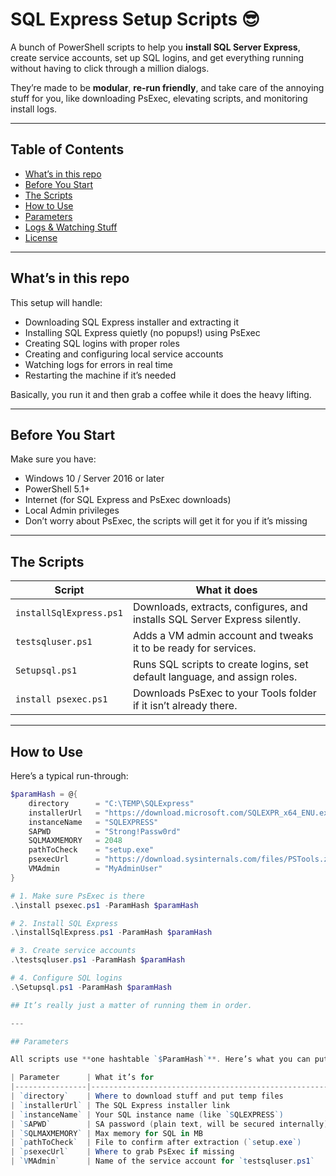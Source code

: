 # SQL Express Setup Scripts 😎

A bunch of PowerShell scripts to help you **install SQL Server Express**, create service accounts, set up SQL logins, and get everything running without having to click through a million dialogs.  

They’re made to be **modular**, **re-run friendly**, and take care of the annoying stuff for you, like downloading PsExec, elevating scripts, and monitoring install logs.

---

## Table of Contents

- [What’s in this repo](#whats-in-this-repo)  
- [Before You Start](#before-you-start)  
- [The Scripts](#the-scripts)  
- [How to Use](#how-to-use)  
- [Parameters](#parameters)  
- [Logs & Watching Stuff](#logs--watching-stuff)  
- [License](#license)  

---

## What’s in this repo

This setup will handle:

- Downloading SQL Express installer and extracting it  
- Installing SQL Express quietly (no popups!) using PsExec  
- Creating SQL logins with proper roles  
- Creating and configuring local service accounts  
- Watching logs for errors in real time  
- Restarting the machine if it’s needed  

Basically, you run it and then grab a coffee while it does the heavy lifting.

---

## Before You Start

Make sure you have:

- Windows 10 / Server 2016 or later  
- PowerShell 5.1+  
- Internet (for SQL Express and PsExec downloads)  
- Local Admin privileges  
- Don’t worry about PsExec, the scripts will get it for you if it’s missing  

---

## The Scripts

| Script | What it does |
|--------|--------------|
| `installSqlExpress.ps1` | Downloads, extracts, configures, and installs SQL Server Express silently. |
| `testsqluser.ps1` | Adds a VM admin account and tweaks it to be ready for services. |
| `Setupsql.ps1` | Runs SQL scripts to create logins, set default language, and assign roles. |
| `install psexec.ps1` | Downloads PsExec to your Tools folder if it isn’t already there. |

---

## How to Use

Here’s a typical run-through:

```powershell
$paramHash = @{
    directory      = "C:\TEMP\SQLExpress"
    installerUrl   = "https://download.microsoft.com/SQLEXPR_x64_ENU.exe"
    instanceName   = "SQLEXPRESS"
    SAPWD          = "Strong!Passw0rd"
    SQLMAXMEMORY   = 2048
    pathToCheck    = "setup.exe"
    psexecUrl      = "https://download.sysinternals.com/files/PSTools.zip"
    VMAdmin        = "MyAdminUser"
}

# 1. Make sure PsExec is there
.\install psexec.ps1 -ParamHash $paramHash

# 2. Install SQL Express
.\installSqlExpress.ps1 -ParamHash $paramHash

# 3. Create service accounts
.\testsqluser.ps1 -ParamHash $paramHash

# 4. Configure SQL logins
.\Setupsql.ps1 -ParamHash $paramHash

## It’s really just a matter of running them in order.

---

## Parameters

All scripts use **one hashtable `$ParamHash`**. Here’s what you can put in it:

| Parameter      | What it’s for                                           |
|----------------|--------------------------------------------------------|
| `directory`    | Where to download stuff and put temp files            |
| `installerUrl` | The SQL Express installer link                         |
| `instanceName` | Your SQL instance name (like `SQLEXPRESS`)            |
| `SAPWD`        | SA password (plain text, will be secured internally)  |
| `SQLMAXMEMORY` | Max memory for SQL in MB                               |
| `pathToCheck`  | File to confirm after extraction (`setup.exe`)        |
| `psexecUrl`    | Where to grab PsExec if missing                        |
| `VMAdmin`      | Name of the service account for `testsqluser.ps1`     |
